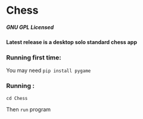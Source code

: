 # Chess

##### GNU GPL Licensed

#### Latest release is a desktop solo standard chess app

### Running first time:

You may need `pip install pygame`

### Running : 

`cd Chess`

Then `run` program
